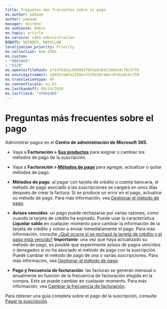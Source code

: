 ```yaml
---
title: Preguntas más frecuentes sobre el pago
ms.author: pebaum
author: pebaum
manager: mnirkhe
ms.audience: Admin
ms.topic: article
ms.service: o365-administration
ROBOTS: NOINDEX, NOFOLLOW
localization_priority: Priority
ms.collection: Adm_O365
ms.custom:
- "9001669"
- "5128"
ms.openlocfilehash: ef147642ac058892fb55e6384c196b24c78c57fb
ms.sourcegitcommit: c6692ce0fa1358ec3529e59ca0ecdfdea4cdc759
ms.translationtype: HT
ms.contentlocale: es-ES
ms.lasthandoff: 09/14/2020
ms.locfileid: "47662405"
---
```

# <a name="payment-faq"></a>Preguntas más frecuentes sobre el pago

Administrar pagos en el **Centro de administración de Microsoft 365**. 

- Vaya a **Facturación > [Sus productos](https://go.microsoft.com/fwlink/p/?linkid=842054)** para asignar o cambiar los métodos de pago de la suscripción.
- Vaya a **Facturación > [Métodos de pago](https://go.microsoft.com/fwlink/p/?linkid=2018806)** para agregar, actualizar o quitar métodos de pago.

- **Métodos de pago**: al pagar con tarjeta de crédito o cuenta bancaria, el método de pago asociado a las suscripciones se cargará en unos días después de crear la factura. Si se produce un error en el pago, actualice su método de pago. Para más información, vea [Gestionar el método de pago](https://docs.microsoft.com/microsoft-365/commerce/billing-and-payments/manage-payment-methods).

- **Avisos vencidos**: un pago puede rechazarse por varias razones, como cuando la tarjeta de crédito ha expirado. Puede usar la característica **Liquidar saldo** en cualquier momento para cambiar la información de la tarjeta de crédito y volver a enviar inmediatamente el pago. Para más información, consulte [¿Qué ocurre si se rechazó la tarjeta de crédito y el pago está vencido?](https://docs.microsoft.com/microsoft-365/commerce/billing-and-payments/pay-for-your-subscription?view=o365-worldwide#what-if-my-credit-card-was-declined-and-my-payment-is-past-due) **Importante**: una vez que haya actualizado su método de pago, es posible que experimente avisos de pagos vencidos o denegados si no ha asociado el método de pago con la suscripción. Puede cambiar el método de pago de una o varias suscripciones. Para más información, vea [Gestionar el método de pago](https://docs.microsoft.com/microsoft-365/commerce/billing-and-payments/manage-payment-methods?view=o365-worldwide).

- **Pago y frecuencia de facturación**: las facturas se generan mensual o anualmente en función de la frecuencia de facturación elegida en la compra. Esto se puede cambiar en cualquier momento. Para más información, vea [Cambiar la frecuencia de facturación](https://docs.microsoft.com/microsoft-365/commerce/billing-and-payments/change-payment-frequency).

Para obtener una guía completa sobre el pago de la suscripción, consulte [Pagar la suscripción](https://docs.microsoft.com/microsoft-365/commerce/billing-and-payments/pay-for-your-subscription?view=o365-worldwide).

